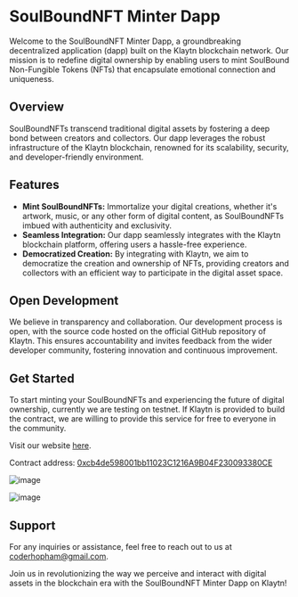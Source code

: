 # SoulBoundNFT Minter Dapp

Welcome to the SoulBoundNFT Minter Dapp, a groundbreaking decentralized application (dapp) built on the Klaytn blockchain network. Our mission is to redefine digital ownership by enabling users to mint SoulBound Non-Fungible Tokens (NFTs) that encapsulate emotional connection and uniqueness.

## Overview

SoulBoundNFTs transcend traditional digital assets by fostering a deep bond between creators and collectors. Our dapp leverages the robust infrastructure of the Klaytn blockchain, renowned for its scalability, security, and developer-friendly environment.

## Features

- **Mint SoulBoundNFTs:** Immortalize your digital creations, whether it's artwork, music, or any other form of digital content, as SoulBoundNFTs imbued with authenticity and exclusivity.
- **Seamless Integration:** Our dapp seamlessly integrates with the Klaytn blockchain platform, offering users a hassle-free experience.
- **Democratized Creation:** By integrating with Klaytn, we aim to democratize the creation and ownership of NFTs, providing creators and collectors with an efficient way to participate in the digital asset space.

## Open Development

We believe in transparency and collaboration. Our development process is open, with the source code hosted on the official GitHub repository of Klaytn. This ensures accountability and invites feedback from the wider developer community, fostering innovation and continuous improvement.

## Get Started

To start minting your SoulBoundNFTs and experiencing the future of digital ownership, currently we are testing on testnet. If Klaytn is provided to build the contract, we are willing to provide this service for free to everyone in the community.

Visit our website [here](https://dragon-soul-bound-nft-dapp.vercel.app/).

Contract address: [0xcb4de598001bb11023C1216A9B04F230093380CE](https://baobab.klaytnscope.com/account/0xcb4de598001bb11023C1216A9B04F230093380CE?tabId=txList)

![image](https://github.com/FucktheKingcode/Mint-SoulBound-NFT-Dapp/assets/112191530/32e7066b-0099-491d-9a54-42e2d2fe79a3)

![image](https://github.com/FucktheKingcode/Mint-SoulBound-NFT-Dapp/assets/112191530/9190a1e8-267b-402f-9908-b5afa6770455)


## Support

For any inquiries or assistance, feel free to reach out to us at [coderhopham@gmail.com](mailto:coderhopham@gmail.com).

Join us in revolutionizing the way we perceive and interact with digital assets in the blockchain era with the SoulBoundNFT Minter Dapp on Klaytn!
